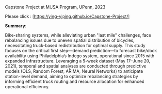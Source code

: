 Capstone Project at MUSA Program, UPenn, 2023


Please click : [https://ying-yiping.github.io/Capstone-Project/]


**Summary**:


Bike-sharing systems, while alleviating urban "last mile" challenges, face rebalancing issues due to uneven spatial distribution of bicycles, necessitating truck-based redistribution for optimal supply. This study focuses on the critical first step—demand prediction—to forecast bike/dock availability using Philadelphia’s Indego system, operational since 2015 with expanded infrastructure. Leveraging a 5-week dataset (May 17–June 20, 2021), temporal and spatial analyses are conducted through predictive models (OLS, Random Forest, ARIMA, Neural Networks) to anticipate station-level demand, aiming to optimize rebalancing strategies by informing efficient truck routing and resource allocation for enhanced operational efficiency.
